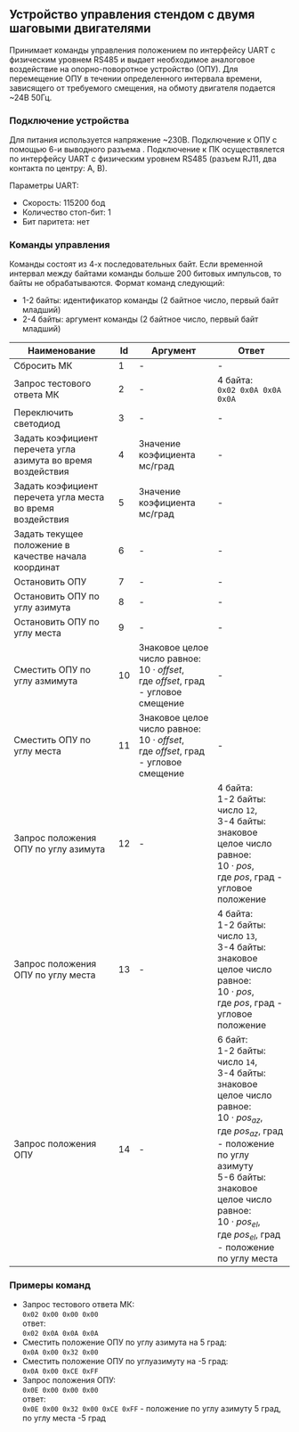 ## Устройство управления стендом с двумя шаговыми двигателями
Принимает команды управления положением по интерфейсу UART с физическим уровнем RS485 и выдает необходимое аналоговое воздействие на опорно-поворотное устройство (ОПУ). Для перемещение ОПУ в течении определенного интервала времени, зависящего от требуемого смещения, на обмоту двигателя подается ~24В 50Гц.

### Подключение устройства
Для питания используется напряжение ~230В. Подключение к ОПУ с помощью 6-и выводного разъема . Подключение к ПК осуществялется по интерфейсу UART с физическим уровнем RS485 (разъем RJ11, два контакта по центру: A, B).

Параметры UART:
- Скорость: 115200 бод
- Количество стоп-бит: 1
- Бит паритета: нет

### Команды управления
Команды состоят из 4-х последовательных байт. Если временной интервал между байтами команды больше 200 битовых импульсов, то байты не обрабатываются. Формат команд следующий:
- 1-2 байты: идентификатор команды (2 байтное число, первый байт младший)
- 2-4 байты: аргумент команды (2 байтное число, первый байт младший)

| Наименование | Id | Аргумент | Ответ |
| --- | --- | --- | --- |
| Сбросить МК | 1 | - | - |
| Запрос тестового ответа МК | 2 | - | 4 байта:<br>`0x02 0x0A 0x0A 0x0A` |
| Переключить светодиод | 3 | - | - |
| Задать коэфициент перечета угла азимута во время воздействия | 4 | Значение коэфициента мс/град | - |
| Задать коэфициент перечета угла места во время воздействия | 5 | Значение коэфициента мс/град | - |
| Задать текущее положение в качестве начала координат | 6 | - | - |
| Остановить ОПУ | 7 | - | - |
| Остановить ОПУ по углу азимута | 8 | - | - |
| Остановить ОПУ по углу места | 9 | - | - |
| Сместить ОПУ по углу азмимута | 10 | Знаковое целое число равное:<br>$10 \cdot offset$,<br>где *offset*, град - угловое смещение | - |
| Сместить ОПУ по углу места | 11 | Знаковое целое число равное:<br>$10 \cdot offset$,<br>где *offset*, град - угловое смещение | - |
| Запрос положения ОПУ по углу азимута | 12 | - | 4 байта:<br> 1-2 байты: число `12`,<br> 3-4 байты: знаковое целое число равное:<br>$10 \cdot pos$,<br>где *pos*, град - угловое положение |
| Запрос положения ОПУ по углу места | 13 | - | 4 байта:<br> 1-2 байты: число `13`,<br> 3-4 байты: знаковое целое число равное:<br>$10 \cdot pos$,<br>где *pos*, град - угловое положение |
| Запрос положения ОПУ | 14 | - | 6 байт:<br> 1-2 байты: число `14`,<br> 3-4 байты: знаковое целое число равное:<br>$10 \cdot pos_{az}$,<br>где $pos_{az}$, град - положение по углу азимуту<br> 5-6 байты: знаковое целое число равное:<br>$10 \cdot pos_{el}$,<br>где $pos_{el}$, град - положение по углу места |


### Примеры команд
- Запрос тестового ответа МК:<br>`0x02 0x00 0x00 0x00`<br>ответ:<br>`0x02 0x0A 0x0A 0x0A`
- Сместить положение ОПУ по углу азимута на 5 град:<br>`0x0A 0x00 0x32 0x00`
- Сместить положение ОПУ по углуазимуту на -5 град:<br>`0x0A 0x00 0xCE 0xFF`
- Запрос положения ОПУ:<br>`0x0E 0x00 0x00 0x00`<br>ответ:<br>`0x0E 0x00 0x32 0x00 0xCE 0xFF` - положение по углу азимуту 5 град, по углу места -5 град
